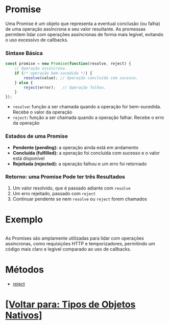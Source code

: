 # Promise

Uma Promise é um objeto que representa a eventual conclusão (ou falha) de uma operação assíncrona e seu valor resultante. As promessas permitem lidar com operações assíncronas de forma mais legível, evitando o uso excessivo de callbacks.

### Sintaxe Básica

```JavaScript
const promise = new Promise(function(resolve, reject) {
    // Operação assíncrona.
    if (/* operação bem-sucedida */) {
        resolve(value); // Operação concluída com sucesso.
    } else {
        reject(error);   // Operação falhou.
    }
});
```

- `resolve`**:** função a ser chamada quando a operação for bem-sucedida. Recebe o valor da operação
- `reject`**:** função a ser chamada quando a operação falhar. Recebe o erro da operação

### Estados de uma Promise

- **Pendente (pending):** a operação ainda está em andamento
- **Concluída (fulfilled):** a operação foi concluída com sucesso e o valor está disponível
- **Rejeitada (rejected):** a operação falhou e um erro foi retornado

### Retorno: uma Promise Pode ter três Resultados

1. Um valor resolvido, que é passado adiante com `resolve`
2. Um erro rejeitado, passado com `reject`
3. Continuar pendente se nem `resolve` ou `reject` forem chamados

# Exemplo

```JavaScript
```

As Promises são amplamente utilizadas para lidar com operações assíncronas, como requisições HTTP e temporizadores, permitindo um código mais claro e legível comparado ao uso de callbacks.

# Métodos

- [reject](./reject.md)

# [[Voltar para: Tipos de Objetos Nativos]](./tipos-objetos-nativos.md)